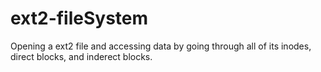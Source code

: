 # ext2-fileSystem
Opening a ext2 file and accessing data by going through all of its inodes, direct blocks, and inderect blocks.
